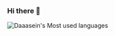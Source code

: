 ### Hi there 👋

<!--
**Daaasein/Daaasein** is a ✨ _special_ ✨ repository because its `README.md` (this file) appears on your GitHub profile.

Here are some ideas to get you started:

- 🔭 I’m currently working on ...
- 🌱 I’m currently learning ...
- 👯 I’m looking to collaborate on ...
- 🤔 I’m looking for help with ...
- 💬 Ask me about ...
- 📫 How to reach me: ...
- 😄 Pronouns: ...
- ⚡ Fun fact: ...

Show most used languages:
![这里写你的昵称's Most used languages](https://github-readme-stats.vercel.app/api/top-langs/?username=这里替换成你的 GitHub ID&layout=compact&hide_border=false&langs_count=4)
-->


![Daaasein's Most used languages](https://github-readme-stats.vercel.app/api/top-langs/?username=Daaasein&layout=compact&hide_border=false&langs_count=4)
